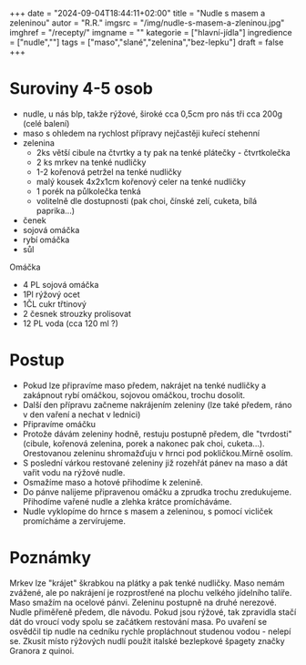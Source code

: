 
+++
date = "2024-09-04T18:44:11+02:00"
title = "Nudle s masem a zeleninou"
autor = "R.R."
imgsrc = "/img/nudle-s-masem-a-zleninou.jpg"
imghref = "/recepty/"
imgname = ""
kategorie = ["hlavní-jídla"]
ingredience = ["nudle",""]
tags = ["maso","slané","zelenina","bez-lepku"]
draft = false
+++


# Suroviny 4-5 osob
- nudle, u nás blp, takže rýžové, široké cca 0,5cm pro nás tři cca 200g (celé balení)
- maso s ohledem na rychlost přípravy nejčastěji kuřecí stehenní
- zelenina 
    - 2ks větší cibule na čtvrtky a ty pak na tenké plátečky - čtvrtkolečka  
    - 2 ks mrkev na tenké nudličky
    - 1-2 kořenová petržel na tenké nudličky
    - malý kousek 4x2x1cm kořenový celer na tenké nudličky
    - 1 porék na půlkolečka tenká
    - volitelně dle dostupnosti (pak choi, čínské zelí, cuketa, bílá paprika...)
- čenek
- sojová omáčka
- rybí omáčka
- sůl

Omáčka
- 4 PL sojová omáčka  
- 1Pl rýžový ocet 
- 1ČL cukr třtinový
- 2 česnek strouzky prolisovat
- 12 PL voda  (cca 120 ml ?)
  
# Postup
- Pokud lze připravíme maso předem, nakrájet na tenké nudličky a zakápnout rybí omáčkou, sojovou omáčkou, trochu dosolit.
- Další den přípravu začneme nakrájením zeleniny (lze také předem,  ráno v den vaření a nechat v lednici)
- Připravíme omáčku
- Protože dávám zeleniny hodně, restuju postupně předem, dle "tvrdosti" (cibule, kořenová zelenina, porek a nakonec pak choi, cuketa...). Orestovanou zeleninu shromažďuju v hrnci pod pokličkou.Mírně osolím.
- S poslední várkou restované zeleniny již rozehřát pánev na maso a dát vařit vodu na rýžové nudle.
- Osmažíme maso a hotové přihodíme k zelenině.
- Do pánve nalijeme připravenou omáčku a zprudka trochu zredukujeme. Přihodíme vařené nudle a zlehka krátce promícháváme. 
- Nudle vyklopíme do hrnce s masem a zeleninou, s pomocí vicliček promícháme a zervírujeme.

# Poznámky
Mrkev  lze "krájet" škrabkou na plátky a pak tenké nudličky. Maso nemám zvážené, ale po nakrájení je rozprostřené na plochu velkého jídelního talíře.    
Maso smažím na ocelové pánvi. Zeleninu postupně na druhé nerezové. Nudle přiměřeně předem, dle návodu. Pokud jsou rýžové, tak zpravidla stačí dát do vroucí vody spolu se začátkem restování masa. Po uvaření se osvědčil tip nudle na cedníku rychle propláchnout studenou vodou - nelepí se. Zkusit místo rýžových nudlí použít italské bezlepkové špagety značky Granora z quinoi.
  
<!-- --> 